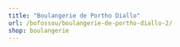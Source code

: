 ```yaml
---
title: "Boulangerie de Portho Diallo"
url: /bofossou/boulangerie-de-portho-diallo-2/
shop: boulangerie
---
```

